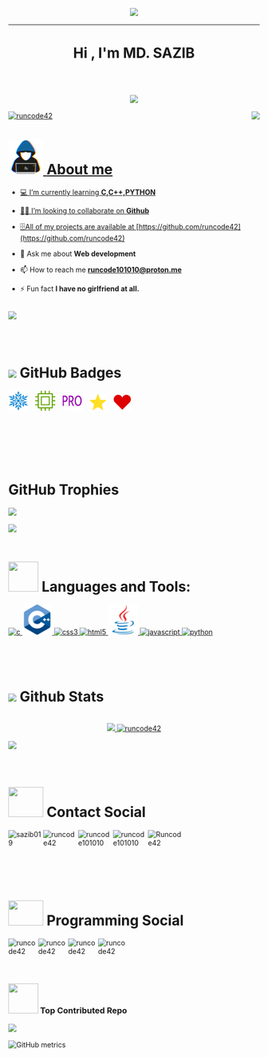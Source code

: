 
<p align="center">

  <img src="https://user-images.githubusercontent.com/74038190/213910845-af37a709-8995-40d6-be59-724526e3c3d7.gif"/>

</p>

<hr>

<h1 align="center"><b >Hi , I'm MD. SAZIB</b></h1>
                                                        
<br><br>
                                                        
<p align="center">
  <a href="https://github.com/DenverCoder1/readme-typing-svg"><img src="https://readme-typing-svg.herokuapp.com?font=Time+New+Roman&color=cyan&size=27&center=true&vCenter=true&width=600&height=100&lines=Assalamu+O+Alaikum++Warahmatullah..&hearts;++;Self-taught+Future+Developer,;Computer+Science+Student,;Programming+Enthusiast,;Active+Learner/Researcher,;Love+to+learn+new+stuffs..&hearts"</a>
</p>

<picture> <img align="right" src="https://user-images.githubusercontent.com/74038190/229223263-cf2e4b07-2615-4f87-9c38-e37600f8381a.gif"></picture>
<p align="left"> <img src="https://komarev.com/ghpvc/?username=runcode42&label=Profile%20views&color=0e75b6&style=flat" alt="runcode42" /> </p>




# <picture><img src = "https://github.com/0xAbdulKhalid/0xAbdulKhalid/raw/main/assets/mdImages/about_me.gif" width = 70px></picture> **About me**


- 💻 I’m currently learning **C,C++,PYTHON**

- 👀🎉 I’m looking to collaborate on **Github**

- 🗄️All of my projects are available at [https://github.com/runcode42](https://github.com/runcode42)

- 💬 Ask me about **Web development**

- 📫 How to reach me **runcode101010@proton.me**

- ⚡ Fun fact **I have no girlfriend at all.**
<br>
<img src="https://user-images.githubusercontent.com/73097560/115834477-dbab4500-a447-11eb-908a-139a6edaec5c.gif">

<br><br>

# <picture><img src = "https://github.com/runcode42/logos-and-redmm/blob/main/badgeeeeee.gif" width = 70px></picture> **GitHub Badges**

<a href='https://archiveprogram.github.com/'><img src='https://raw.githubusercontent.com/acervenky/animated-github-badges/master/assets/acbadge.gif' width='40' height='40'></a> <a href='https://docs.github.com/en/developers'><img src='https://raw.githubusercontent.com/acervenky/animated-github-badges/master/assets/devbadge.gif' width='40' height='40'></a> <a href='https://github.com/pricing'><img src='https://raw.githubusercontent.com/acervenky/animated-github-badges/master/assets/pro.gif' width='40' height='40'></a> <a href='https://stars.github.com/'><img src='https://raw.githubusercontent.com/acervenky/animated-github-badges/master/assets/starbadge.gif' width='35' height='35'></a> <a href='https://docs.github.com/en/github/supporting-the-open-source-community-with-github-sponsors'><img src='https://raw.githubusercontent.com/acervenky/animated-github-badges/master/assets/sponsorbadge.gif' width='35' height='35'></a>

<br><br>
<br> <br><br>

</hr>

# **GitHub Trophies**

![](https://github-profile-trophy.vercel.app/?username=mdsazibhossenrabby&theme=radical&no-frame=false&no-bg=false&margin-w=4)

<img src="https://user-images.githubusercontent.com/73097560/115834477-dbab4500-a447-11eb-908a-139a6edaec5c.gif">



<br>

<br> 


# <picture><img src = "https://github.com/runcode42/logos-and-redmm/blob/main/languageee.gif" width="60" height="60"></picture> **Languages and Tools:**

<p align="left"> <a href="https://www.cprogramming.com/" target="_blank" rel="noreferrer"> <img src="https://user-images.githubusercontent.com/74038190/238200426-29fd6286-4e7b-4d6c-818f-c4765d5e39a9.gif" alt="c" width="60" height="60"/> </a> 
  <a href="https://www.w3schools.com/cpp/" target="_blank" rel="noreferrer"> <img src="https://raw.githubusercontent.com/devicons/devicon/master/icons/cplusplus/cplusplus-original.svg" alt="cplusplus" width="60" height="60"/> </a>
  <a href="https://www.w3schools.com/css/" target="_blank" rel="noreferrer"> <img src="https://user-images.githubusercontent.com/74038190/238200428-67f477ed-6624-42da-99f0-1a7b1a16eecb.gif" alt="css3" width="60" height="60"/> </a> 
  <a href="https://www.w3.org/html/" target="_blank" rel="noreferrer"> <img src="https://user-images.githubusercontent.com/74038190/238200426-29fd6286-4e7b-4d6c-818f-c4765d5e39a9.gif" alt="html5" width="60" height="60"/> </a> 
  <a href="https://www.java.com" target="_blank" rel="noreferrer"> <img src="https://raw.githubusercontent.com/devicons/devicon/master/icons/java/java-original.svg" alt="java" width="60" height="60"/> </a> 
  <a href="https://developer.mozilla.org/en-US/docs/Web/JavaScript" target="_blank" rel="noreferrer"> <img src="https://user-images.githubusercontent.com/74038190/212257454-16e3712e-945a-4ca2-b238-408ad0bf87e6.gif" alt="javascript" width="60" height="60"/> </a> 
  <a href="https://www.python.org" target="_blank" rel="noreferrer"> <img src="https://user-images.githubusercontent.com/74038190/212257472-08e52665-c503-4bd9-aa20-f5a4dae769b5.gif" alt="python" width="60" height="60"/> </a> </p>

<br> 
<br><br>
  
  
 # <picture><img src = "https://github.com/runcode42/logos-and-redmm/blob/main/barrrrr.gif" width = 60px></picture> **Github Stats**  

 <br> 

 <div align="center">

<a href="https://github.com/mdsazibhossenrabby/">

  <img src="https://github-readme-stats.vercel.app/api?username=mdsazibhossenrabby&include_all_commits=true&count_private=true&show_icons=true&line_height=20&title_color=7A7ADB&icon_color=2234AE&text_color=D3D3D3&bg_color=0,000000,130F40" width="450"/>

  <img src="https://github-readme-stats.vercel.app/api/top-langs?username=mdsazibhossenrabby&show_icons=true&locale=en&layout=compact&line_height=20&title_color=7A7ADB&icon_color=2234AE&text_color=D3D3D3&bg_color=0,000000,130F40" width="375"  alt="runcode42"/>

</a>
<br><br>

</div>

<img src="https://user-images.githubusercontent.com/73097560/115834477-dbab4500-a447-11eb-908a-139a6edaec5c.gif" />


<br>
 <br><br>
 


# <picture><img src = "https://github.com/runcode42/logos-and-redmm/blob/main/socialcontact.gif" width = "70px" height="60px"></picture>  **Contact Social**

<p>
<a href="https://twitter.com/imsazibcoder" target="blank"><img align="left" src="https://user-images.githubusercontent.com/74038190/241765460-cc4fe88c-7f7a-41d8-b449-34b7a178c1c6.gif" alt="sazib019" height="70" width="70" /></a>
<a href="https://linkedin.com/in/mdsazibhossenrabby" target="blank"><img align="left" src="https://user-images.githubusercontent.com/74038190/235294012-0a55e343-37ad-4b0f-924f-c8431d9d2483.gif" alt="runcode42" height="70" width="70" /></a>
<a href="https://fb.com/runcode101010" target="blank"><img align="left" src="https://user-images.githubusercontent.com/74038190/235294010-ec412ef5-e3da-4efa-b1d4-0ab4d4638755.gif" alt="runcode101010" height="70" width="70"/></a>
<a href="https://instagram.com/imsazibcoder" target="blank"><img align="left" src="https://user-images.githubusercontent.com/74038190/235294013-a33e5c43-a01c-43f6-b44d-a406d8b4ab75.gif" alt="runcode101010" height="70" width="70" /></a>
<a href="https://discord.gg/Runcode42" target="blank"><img align="left" src="https://user-images.githubusercontent.com/74038190/235294015-47144047-25ab-417c-af1b-6746820a20ff.gif" alt="Runcode42" height="70" width="70" /></a>

</p>
<br><br>
<br><br>
<br><br>

# <picture><img src = "https://github.com/runcode42/logos-and-redmm/blob/main/prosociallkey.gif" height="50" width="70" ></picture> **Programming Social**

<p>

<a href="https://codeforces.com/profile/runcode42" target="blank"><img align="left" src="https://raw.githubusercontent.com/rahuldkjain/github-profile-readme-generator/master/src/images/icons/Social/codeforces.svg" alt="runcode42" height="50" width="60" /></a>

<a href="https://www.codechef.com/users/runcode42" target="blank"><img align="left" src="https://cdn.jsdelivr.net/npm/simple-icons@3.1.0/icons/codechef.svg" alt="runcode42" height="50" width="60" /></a>

<a href="https://www.leetcode.com/runcode42" target="blank"><img align="left" src="https://raw.githubusercontent.com/rahuldkjain/github-profile-readme-generator/master/src/images/icons/Social/leet-code.svg" alt="runcode42" height="50" width="60" /></a>

<a href="https://www.topcoder.com/members/runcode42" target="blank"><img align="left" src="https://raw.githubusercontent.com/rahuldkjain/github-profile-readme-generator/master/src/images/icons/Social/topcoder.svg" alt="runcode42" height="50" width="60" /></a>
</p>

  <br><br><br><br>

  ### <picture><img src = "https://github.com/runcode42/logos-and-redmm/blob/main/toppppp.gif" width="60" height="60"></picture> Top Contributed Repo
![](https://github-contributor-stats.vercel.app/api?username=mdsazibhossenrabby&limit=5&theme=flat&combine_all_yearly_contributions=true)
  
 
  ![GitHub metrics](https://metrics.lecoq.io/mdsazibhossenraby/)

